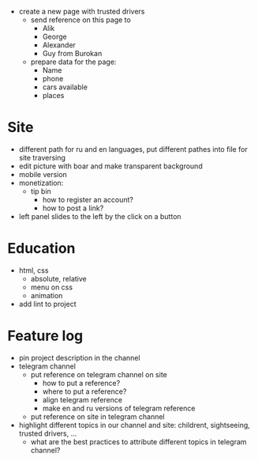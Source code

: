 
* create a new page with trusted drivers
  * send reference on this page to
    * Alik
    * George
    * Alexander
    * Guy from Burokan
  * prepare data for the page:
    * Name
    * phone
    * cars available
    * places


# Site
 
* different path for ru and en languages, put different pathes into file for site traversing
* edit picture with boar and make transparent background
* mobile version
* monetization:
  * tip bin
    * how to register an account?
    * how to post a link?
* left panel slides to the left by the click on a button


# Education
* html, css
  * absolute, relative
  * menu on css
  * animation
* add lint to project

# Feature log
* pin project description in the channel
* telegram channel
  * put reference on telegram channel on site
    * how to put a reference?
    * where to put a reference?
    * align telegram reference
    * make en and ru versions of telegram reference
  * put reference on site in telegram channel
* highlight different topics in our channel and site: childrent, sightseeing, trusted drivers, ...
  * what are the best practices to attribute different topics in telegram channel?


